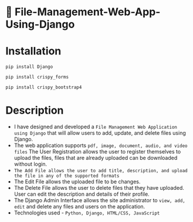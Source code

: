 # 📁 File-Management-Web-App-Using-Django
# Installation
```
pip install Django

```
```
pip install crispy_forms

```
```
pip install crispy_bootstrap4

```
# Description
- I have designed and developed a `File Management Web Application using Django` that will allow users to add, update, and delete files using Django.
- The web application supports `pdf, image, document, audio, and video files` The User Registration allows the user to register themselves to upload the files, files that are already uploaded can be downloaded without login.
- `The Add File allows the user to add title, description, and upload the file in any of the supported formats`
- The Edit File allows the uploaded file to be changes.
- The Delete File allows the user to delete files that they have uploaded. User can edit the description and details of their profile.
- The Django Admin Interface allows the site administrator to `view, add, edit` and delete any files and users on the application.
- Technologies used - `Python, Django, HTML/CSS, JavaScript` 

